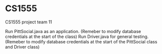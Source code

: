 # CS1555
CS1555 project team 11

Run PittSocial.java as an application. (Remeber to modify database credentials at the start of the class)
Run Driver.java for general testing. (Remeber to modify database credentials at the start of the PittSocial class and Driver class)
